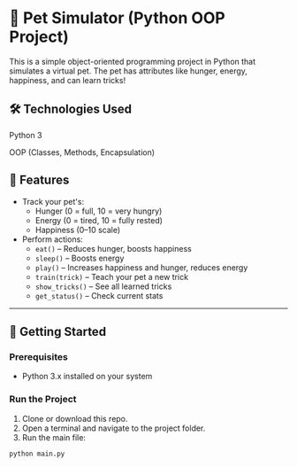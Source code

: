 # 🐶 Pet Simulator (Python OOP Project)

This is a simple object-oriented programming project in Python that simulates a virtual pet. The pet has attributes like hunger, energy, happiness, and can learn tricks!

## 🛠️ Technologies Used

Python 3

OOP (Classes, Methods, Encapsulation)

## 🧠 Features

- Track your pet's:
  - Hunger (0 = full, 10 = very hungry)
  - Energy (0 = tired, 10 = fully rested)
  - Happiness (0–10 scale)
- Perform actions:
  - `eat()` – Reduces hunger, boosts happiness
  - `sleep()` – Boosts energy
  - `play()` – Increases happiness and hunger, reduces energy
  - `train(trick)` – Teach your pet a new trick
  - `show_tricks()` – See all learned tricks
  - `get_status()` – Check current stats


---

## 🚀 Getting Started

### Prerequisites
- Python 3.x installed on your system

### Run the Project
1. Clone or download this repo.
2. Open a terminal and navigate to the project folder.
3. Run the main file:

```bash
python main.py


